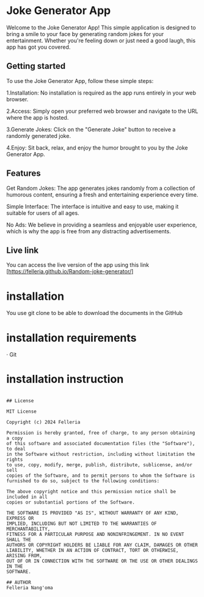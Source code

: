 # Joke Generator App

Welcome to the Joke Generator App! This simple application is designed to bring a smile to your face by generating random jokes for your entertainment. Whether you're feeling down or just need a good laugh, this app has got you covered.

## Getting started 
To use the Joke Generator App, follow these simple steps:

1.Installation: No installation is required as the app runs entirely in your web browser.

2.Access: Simply open your preferred web browser and navigate to the URL where the app is hosted.

3.Generate Jokes: Click on the "Generate Joke" button to receive a randomly generated joke.

4.Enjoy: Sit back, relax, and enjoy the humor brought to you by the Joke Generator App.

## Features

Get Random Jokes: The app generates jokes randomly from a collection of humorous content, ensuring a fresh and entertaining experience every time.

Simple Interface: The interface is intuitive and easy to use, making it suitable for users of all ages.

No Ads: We believe in providing a seamless and enjoyable user experience, which is why the app is free from any distracting advertisements.

## Live link
You can access the live version of the app using this link
[https://felleria.github.io/Random-joke-generator/]

# installation
You use git clone to be able to download the documents in the GitHub

# installation requirements
&middot; Git

# installation instruction
``` Git clone https://github.com/Felleria/Random-joke-generator.git

## License

MIT License

Copyright (c) 2024 Felleria

Permission is hereby granted, free of charge, to any person obtaining a copy
of this software and associated documentation files (the "Software"), to deal
in the Software without restriction, including without limitation the rights
to use, copy, modify, merge, publish, distribute, sublicense, and/or sell
copies of the Software, and to permit persons to whom the Software is
furnished to do so, subject to the following conditions:

The above copyright notice and this permission notice shall be included in all
copies or substantial portions of the Software.

THE SOFTWARE IS PROVIDED "AS IS", WITHOUT WARRANTY OF ANY KIND, EXPRESS OR
IMPLIED, INCLUDING BUT NOT LIMITED TO THE WARRANTIES OF MERCHANTABILITY,
FITNESS FOR A PARTICULAR PURPOSE AND NONINFRINGEMENT. IN NO EVENT SHALL THE
AUTHORS OR COPYRIGHT HOLDERS BE LIABLE FOR ANY CLAIM, DAMAGES OR OTHER
LIABILITY, WHETHER IN AN ACTION OF CONTRACT, TORT OR OTHERWISE, ARISING FROM,
OUT OF OR IN CONNECTION WITH THE SOFTWARE OR THE USE OR OTHER DEALINGS IN THE
SOFTWARE.

## AUTHOR
Felleria Nang'oma